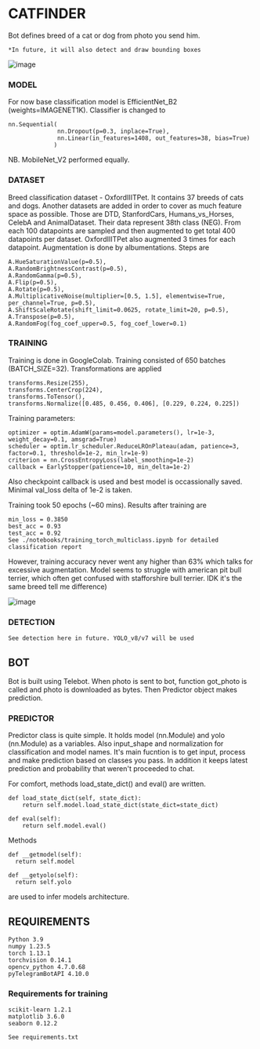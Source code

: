 # CATFINDER

Bot defines breed of a cat or dog from photo you send him.

    *In future, it will also detect and draw bounding boxes

![image](https://user-images.githubusercontent.com/114425094/220098595-ca8f44bb-ac40-4c3a-aa51-fa93ed388efd.png)

 

###   MODEL
For now base classification model is EfficientNet_B2 (weights=IMAGENET1K). Classifier is changed to 

    nn.Sequential(
                  nn.Dropout(p=0.3, inplace=True),
                  nn.Linear(in_features=1408, out_features=38, bias=True)
                 )
                 
NB. MobileNet_V2 performed equally.

### DATASET
  Breed classification dataset - OxfordIIITPet. It contains 37 breeds of cats and dogs. Another datasets are added in order to cover as much feature space as possible. Those are DTD, StanfordCars, Humans_vs_Horses, CelebA and AnimalDataset. Their data represent 38th class (NEG). From each 100 datapoints are sampled and then augmented to get total 400 datapoints per dataset. OxfordIIITPet also augmented 3 times for each datapoint. 
  Augmentation is done by albumentations. Steps are 
  
    A.HueSaturationValue(p=0.5),
    A.RandomBrightnessContrast(p=0.5),
    A.RandomGamma(p=0.5),
    A.Flip(p=0.5),
    A.Rotate(p=0.5),
    A.MultiplicativeNoise(multiplier=[0.5, 1.5], elementwise=True, per_channel=True, p=0.5),
    A.ShiftScaleRotate(shift_limit=0.0625, rotate_limit=20, p=0.5),
    A.Transpose(p=0.5),
    A.RandomFog(fog_coef_upper=0.5, fog_coef_lower=0.1)
  
### TRAINING
  Training is done in GoogleColab. Training consisted of 650 batches (BATCH_SIZE=32). Transformations are applied
  
    transforms.Resize(255),
    transforms.CenterCrop(224),
    transforms.ToTensor(),
    transforms.Normalize([0.485, 0.456, 0.406], [0.229, 0.224, 0.225])
  
  Training parameters:
  
    optimizer = optim.AdamW(params=model.parameters(), lr=1e-3, weight_decay=0.1, amsgrad=True)
    scheduler = optim.lr_scheduler.ReduceLROnPlateau(adam, patience=3, factor=0.1, threshold=1e-2, min_lr=1e-9)
    criterion = nn.CrossEntropyLoss(label_smoothing=1e-2)
    callback = EarlyStopper(patience=10, min_delta=1e-2)
  
  Also checkpoint callback is used and best model is occassionally saved. Minimal val_loss delta of 1e-2 is taken.
  
  Training took 50 epochs (~60 mins). Results after training are
  
    min_loss = 0.3850
    best_acc = 0.93
    test_acc = 0.92
    See ./notebooks/training_torch_multiclass.ipynb for detailed classification report
    
  However, training accuracy never went any higher than 63% which talks for excessive augmentation.
  Model seems to struggle with american pit bull terrier, which often get confused with stafforshire bull terrier. IDK it's the same breed tell me difference)
  
  ![image](https://user-images.githubusercontent.com/114425094/220111530-cadb99c2-e177-4f5d-922c-14019ddf78a0.png)
  
### DETECTION

    See detection here in future. YOLO_v8/v7 will be used
    
## BOT

  Bot is built using Telebot. When photo is sent to bot, function got_photo is called and photo is downloaded as bytes. Then Predictor object makes prediction.

### PREDICTOR
  Predictor class is quite simple. It holds model (nn.Module) and yolo (nn.Module) as a variables. Also input_shape and normalization for classification and model names. It's main fucntion is to get input, process and make prediction based on classes you pass. In addition it keeps latest prediction and probability that weren't proceeded to chat. 
  
  For comfort, methods load_state_dict() and eval() are written. 
  
    def load_state_dict(self, state_dict):
        return self.model.load_state_dict(state_dict=state_dict)
    
    def eval(self):
        return self.model.eval()
        
  Methods 
  
    def __getmodel(self):
      return self.model
    
    def __getyolo(self):
      return self.yolo
      
  are used to infer models architecture.
  
  
## REQUIREMENTS

    Python 3.9
    numpy 1.23.5
    torch 1.13.1
    torchvision 0.14.1
    opencv_python 4.7.0.68 
    pyTelegramBotAPI 4.10.0

### Requirements for training
    scikit-learn 1.2.1
    matplotlib 3.6.0
    seaborn 0.12.2
    
    See requirements.txt
